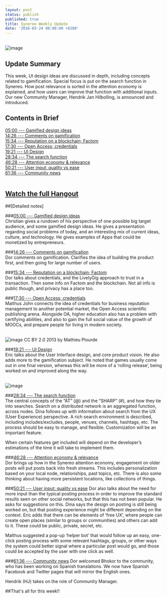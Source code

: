 ```yaml
---
layout: post
status: publish
published: true
title: Synereo Weekly Update
date: '2016-03-24 08:00:00 +0200'
---
```


<br>![image](http://i.imgur.com/xPHxILq.png)<br> 

## Update Summary
This week, UI design ideas are discussed in depth, including concepts related to gamification.  Special focus is put on the search function in Synereo. How post relevance is sorted in the attention economy is explained, and how users can improve that function with additional inputs.  Our new Community Manager, Hendrik Jan Hilbolling, is announced and introduced.

## Contents in Brief
[05:00 --- Gamified design ideas](https://youtu.be/lhSj1hZ8wLw?t=5m)<BR>
[14:26 --- Comments on gamification](https://youtu.be/lhSj1hZ8wLw?t=14m26s)<BR>
[15:34 --- Reputation on a blockchain; Factom](https://youtu.be/lhSj1hZ8wLw?t=15m34s)<BR>
[17:30 --- Open Access; credentials](https://youtu.be/lhSj1hZ8wLw?t=17m30s)<BR>
[19:21 --- UI Design](https://youtu.be/lhSj1hZ8wLw?t=19m21s)<BR>
[28:34 --- The search function](https://youtu.be/lhSj1hZ8wLw?t=28m34s)<BR>
[46:28 --- Attention economy & relevance](https://youtu.be/lhSj1hZ8wLw?t=46m28s)<BR>
[50:21 --- User input: quality vs ease](https://youtu.be/lhSj1hZ8wLw?t=50m21s)<BR>
[61:36 --- Community news](https://youtu.be/lhSj1hZ8wLw?t=1h1m36s)<BR>
<br>

## [Watch the full Hangout](https://www.youtube.com/watch?v=lhSj1hZ8wLw)

##[Detailed notes]

###[05:00 --- Gamified design ideas](https://youtu.be/lhSj1hZ8wLw?t=5m) <br>
Christian gives a rundown of his perspective of one possible big target audience, and some gamified design ideas.  He gives a presentation regarding social problems of today, and an interesting mix of current ideas, culture, and technology.  He gives examples of Apps that could be monetized by entrepreneurs.

###[14:26 --- Comments on gamification](https://youtu.be/lhSj1hZ8wLw?t=14m26s)<br>
Dor comments on gamification.  Clarifies the idea of building the product first, and then going for large number of users.

###[15:34 --- Reputation on a blockchain; Factom](https://youtu.be/lhSj1hZ8wLw?t=15m34s) <br>
Dor talks about credentials, and the LivelyGig approach to trust in a transaction.  Then some info on Factom and the blockchain.  Not all info is public though, and privacy has a place too.

###[17:30 --- Open Access; credentials](https://youtu.be/lhSj1hZ8wLw?t=17m30s) <br>
Malthus John connects the idea of credentials for business reputation management to another potential market, the Open Access scientific publishing arena.  Alongside OA, higher education also has a problem with certifying abilities, and also to gain the full social value of the growth of MOOCs, and prepare people for living in modern society.

<br>![image](http://i.imgur.com/YPNrjU7.jpg)
CC BY 2.0 2013 by Mathieu Plourde<br>

###[19:21 --- UI Design](https://youtu.be/lhSj1hZ8wLw?t=19m21s)<br>
Eric talks about the User Interface design, and core product vision.  He also adds more to the gamification subject.  He noted that games usually come out in one final version, whereas this will be more of a ‘rolling release’, being worked on and improved along the way.

<br>![image](http://i.imgur.com/MUkFjr0.png)<br>

###[28:34 --- The search function](https://youtu.be/lhSj1hZ8wLw?t=28m34s)<br>
The central concepts of the “AT” (@) and the “SHARP” (#), and how they tie into searches.  Search on a distributed network is an aggregated function, across nodes.  Dina follows up with information about search from the UX (User Experience) perspective.  A rich search environment is described, including includes/excludes, people, venues, channels, hashtags, etc.  The process should be easy to manage, and flexible.  Customization will be an important feature.   

When certain features get included will depend on the developer’s estimations of the time it will take to implement them.  

###[46:28 --- Attention economy & relevance](https://youtu.be/lhSj1hZ8wLw?t=46m28s)<br>
Dor brings up how in the Synereo attention economy, engagement on older posts will put posts back into fresh streams.  This includes personalization based on your local node, relationships, past topics, etc.  There is also some thinking about having more persistent locations, like  collections of things. 

###[50:21 --- User input: quality vs ease](https://youtu.be/lhSj1hZ8wLw?t=50m21s)
Dor also talks about the need for more input than the typical posting process in order to improve the standard results seen on other social networks, but that this has not been popular.  He asks for suggestions on this.  Dina says the design on posting is still being worked on, but that posting experience might be different depending on the context.  Eric adds that there can be elements of ‘free UX’, where people can create open places (similar to groups or communities) and others can add to it.  These could be public, private, secret, etc.

Malthus suggested a pop-up ‘helper bot’ that would follow up an easy, one-click posting process with some relevant hashtags, groups, or other ways the system could better signal where a particular post would go, and those could be accepted by the user with one click as well.

###[61:36 --- Community news](https://youtu.be/lhSj1hZ8wLw?t=1h1m36s)
Dor welcomed Bhokor to the community, who has been working on Spanish translations.  We now have Spanish Facebook and Twitter pages that will mirror the English ones.  

Hendrik (HJ) takes on the role of Community Manager.

##That's all for this week!!





